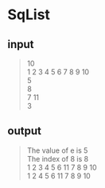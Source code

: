 # SqList
input
---
>10<br>
1 2 3 4 5 6 7 8 9 10<br>
5<br>
8<br>
7 11<br>
3<br>

output
---
>The value of e is 5 <br>
The index of 8 is 8 <br>
1 2 3 4 5 6 11 7 8 9 10 <br>
1 2 4 5 6 11 7 8 9 10 <br>
